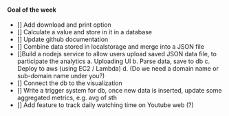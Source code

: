 #### Goal of the week

- [] Add download and print option
- [] Calculate a value and store in it in a database
- [] Update github documentation
- [] Combine data stored in localstorage and merge into a JSON file
- []Build a nodejs service to allow users upload saved JSON data file, to participate the analytics
    a. Uploading UI
    b. Parse data, save to db
    c. Deploy to aws (using EC2 / Lambda)
    d. (Do we need a domain name or sub-domain name under you?)
- [] Connect the db to the visualization
- [] Write a trigger system for db, once new data is inserted, update some aggregated metrics, e.g. avg of sth
- [] Add feature to track daily watching time on Youtube web (?)

